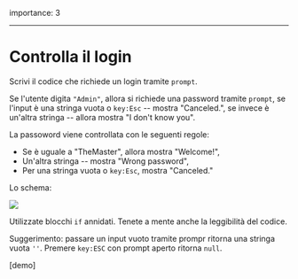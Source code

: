importance: 3

---

# Controlla il login

Scrivi il codice che richiede un login tramite `prompt`.

Se l'utente digita `"Admin"`, allora si richiede una password tramite `prompt`, se l'input è una stringa vuota o `key:Esc` -- mostra "Canceled.", se invece è un'altra stringa -- allora mostra "I don't know you".

La passoword viene controllata con le seguenti regole:

- Se è uguale a "TheMaster", allora mostra "Welcome!",
- Un'altra stringa -- mostra "Wrong password",
- Per una stringa vuota o `key:Esc`, mostra "Canceled."

Lo schema:

![](ifelse_task.png)

Utilizzate blocchi `if` annidati. Tenete a mente anche la leggibilità del codice.

Suggerimento: passare un input vuoto tramite prompr ritorna una stringa vuota `''`. Premere `key:ESC` con prompt aperto ritorna `null`.

[demo]
